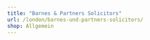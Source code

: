```yaml
---
title: "Barnes & Partners Solicitors"
url: /london/barnes-und-partners-solicitors/
shop: Allgemein
---
```

